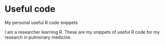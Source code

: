 # Useful code
My personal useful R code snippets

I am a researcher learning R. These are my snippets of useful R code for my research in pulmonary medicine. 
